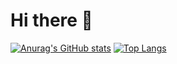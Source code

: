 # Hi there 👋
[![Anurag's GitHub stats](https://github-readme-stats.vercel.app/api?username=paaaaay5&theme=onedark)](https://github.com/anuraghazra/github-readme-stats)
[![Top Langs](https://github-readme-stats.vercel.app/api/top-langs/?username=paaaaay5&layout=compact&theme=onedark)](https://github.com/anuraghazra/github-readme-stats)
